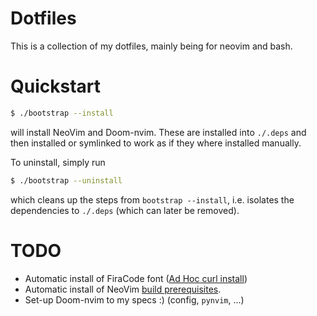 # Dotfiles

This is a collection of my dotfiles, mainly being for neovim and bash.

# Quickstart

```sh
$ ./bootstrap --install
```

will install NeoVim and Doom-nvim. These are installed into `./.deps` and then
installed or symlinked to work as if they where installed manually.


To uninstall, simply run

```sh
$ ./bootstrap --uninstall
```

which cleans up the steps from `bootstrap --install`, i.e.
isolates the dependencies to `./.deps` (which can later be removed).


# TODO

* Automatic install of FiraCode font ([Ad Hoc curl install](https://github.com/ryanoasis/nerd-fonts#option-6-ad-hoc-curl-download))
* Automatic install of NeoVim [build prerequisites](https://github.com/neovim/neovim/wiki/Building-Neovim#build-prerequisites).
* Set-up Doom-nvim to my specs :) (config, `pynvim`, ...)
